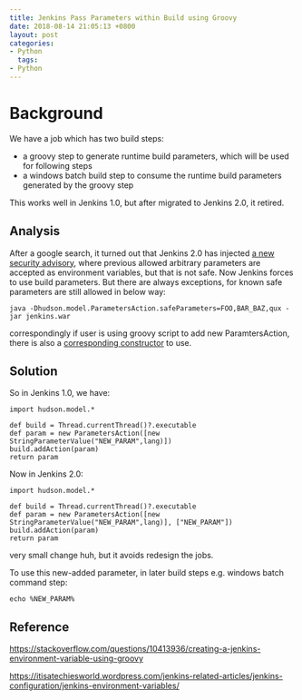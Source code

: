 ```yaml
---
title: Jenkins Pass Parameters within Build using Groovy
date: 2018-08-14 21:05:13 +0800
layout: post
categories:
- Python
  tags:
- Python
---
```


# Background

We have a job which has two build steps:

- a groovy step to generate runtime build parameters, which will be used for following steps
- a windows batch build step to consume the runtime build parameters generated by the groovy step

This works well in Jenkins 1.0, but after migrated to Jenkins 2.0, it retired.

## Analysis

After a google search, it turned out that Jenkins 2.0 has injected [a new security advisory](jenkins.io/security/advisory/2016-05-11/), where previous allowed arbitrary parameters are accepted as environment variables, but that is not safe. Now Jenkins forces to use build parameters. But there are always exceptions, for known safe parameters are still allowed in below way:

```
java -Dhudson.model.ParametersAction.safeParameters=FOO,BAR_BAZ,qux -jar jenkins.war
```

correspondingly if user is using groovy script to add new ParamtersAction, there is also a [corresponding constructor](https://github.com/jenkinsci/jenkins/blob/master/core/src/main/java/hudson/model/ParametersAction.java) to use.

## Solution

So in Jenkins 1.0, we have:

```
import hudson.model.*
  
def build = Thread.currentThread()?.executable
def param = new ParametersAction([new StringParameterValue("NEW_PARAM",lang)])
build.addAction(param)
return param

```

Now in Jenkins 2.0:

```
import hudson.model.*
  
def build = Thread.currentThread()?.executable
def param = new ParametersAction([new StringParameterValue("NEW_PARAM",lang)], ["NEW_PARAM"])
build.addAction(param)
return param
```

very small change huh, but it avoids redesign the jobs.

To use this new-added parameter, in later build steps e.g. windows batch command step:

```
echo %NEW_PARAM%
```



## Reference

https://stackoverflow.com/questions/10413936/creating-a-jenkins-environment-variable-using-groovy

https://itisatechiesworld.wordpress.com/jenkins-related-articles/jenkins-configuration/jenkins-environment-variables/